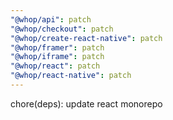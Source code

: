 ```yaml
---
"@whop/api": patch
"@whop/checkout": patch
"@whop/create-react-native": patch
"@whop/framer": patch
"@whop/iframe": patch
"@whop/react": patch
"@whop/react-native": patch
---
```


chore(deps): update react monorepo
